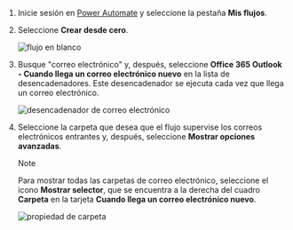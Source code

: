 1. Inicie sesión en [Power Automate](https://flow.microsoft.com) y seleccione la pestaña **Mis flujos**.
2. Seleccione **Crear desde cero**.
   
    ![flujo en blanco](media/email-triggers/email-triggers-create-blank.png)
3. Busque "correo electrónico" y, después, seleccione **Office 365 Outlook - Cuando llega un correo electrónico nuevo** en la lista de desencadenadores. Este desencadenador se ejecuta cada vez que llega un correo electrónico.
   
    ![desencadenador de correo electrónico](media/email-triggers/email-triggers-1.png)
4. Seleccione la carpeta que desea que el flujo supervise los correos electrónicos entrantes y, después, seleccione **Mostrar opciones avanzadas**.
   
     >[!NOTE]
     > Para mostrar todas las carpetas de correo electrónico, seleccione el icono **Mostrar selector**, que se encuentra a la derecha del cuadro **Carpeta** en la tarjeta **Cuando llega un correo electrónico nuevo**.
   
    ![propiedad de carpeta](media/email-triggers/email-triggers-subject-folder.png)

